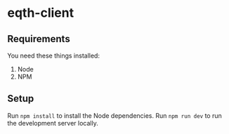 # eqth-client

## Requirements
You need these things installed:
1. Node
2. NPM

## Setup
Run `npm install` to install the Node dependencies.
Run `npm run dev` to run the development server locally.
